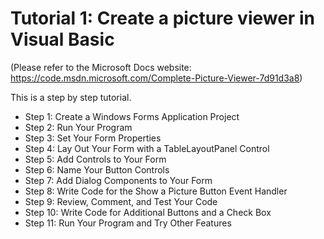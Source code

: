 # Tutorial 1: Create a picture viewer in Visual Basic
(Please refer to the Microsoft Docs website: https://code.msdn.microsoft.com/Complete-Picture-Viewer-7d91d3a8)

This is a step by step tutorial.

- Step 1: Create a Windows Forms Application Project
- Step 2: Run Your Program
- Step 3: Set Your Form Properties
- Step 4: Lay Out Your Form with a TableLayoutPanel Control
- Step 5: Add Controls to Your Form
- Step 6: Name Your Button Controls
- Step 7: Add Dialog Components to Your Form
- Step 8: Write Code for the Show a Picture Button Event Handler
- Step 9: Review, Comment, and Test Your Code
- Step 10: Write Code for Additional Buttons and a Check Box
- Step 11: Run Your Program and Try Other Features





